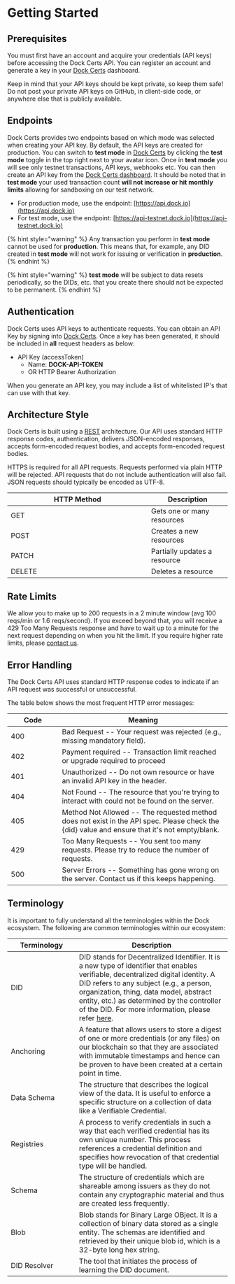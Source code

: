 # Getting Started

## Prerequisites

You must first have an account and acquire your credentials (API keys) before accessing the Dock Certs API. You can register an account and generate a key in your [Dock Certs](https://certs.dock.io/) dashboard.

Keep in mind that your API keys should be kept private, so keep them safe! Do not post your private API keys on GitHub, in client-side code, or anywhere else that is publicly available.

## Endpoints

Dock Certs provides two endpoints based on which mode was selected when creating your API key. By default, the API keys are created for production. You can switch to **test mode** in [Dock Certs](https://certs.dock.io/) by clicking the **test mode** toggle in the top right next to your avatar icon. Once in **test mode** you will see only testnet transactions, API keys, webhooks etc. You can then create an API key from the [Dock Certs dashboard](https://certs.dock.io/keys). It should be noted that in **test mode** your used transaction count **will not increase or hit monthly limits** allowing for sandboxing on our test network.

* For production mode, use the endpoint: [https://api.dock.io](https://api.dock.io)
* For test mode, use the endpoint: [https://api-testnet.dock.io](https://api-testnet.dock.io)

{% hint style="warning" %}
Any transaction you perform in **test mode** cannot be used for **production**. This means that, for example, any DID created in **test mode** will not work for issuing or verification in **production**.
{% endhint %}

{% hint style="warning" %}
**test mode** will be subject to data resets periodically, so the DIDs, etc. that you create there should not be expected to be permanent.
{% endhint %}

## Authentication

Dock Certs uses API keys to authenticate requests. You can obtain an API Key by signing into [Dock Certs](https://certs.dock.io). Once a key has been generated, it should be included in **all** request headers as below:

* API Key (accessToken)
  * Name: **DOCK-API-TOKEN**
  * OR HTTP Bearer Authorization

When you generate an API key, you may include a list of whitelisted IP's that can use with that key.

## Architecture Style

Dock Certs is built using a [REST](https://en.wikipedia.org/wiki/Representational\_state\_transfer) architecture. Our API uses standard HTTP response codes, authentication, delivers JSON-encoded responses, accepts form-encoded request bodies, and accepts form-encoded request bodies.

HTTPS is required for all API requests. Requests performed via plain HTTP will be rejected. API requests that do not include authentication will also fail. JSON requests should typically be encoded as UTF-8.

<table><thead><tr><th width="305">HTTP Method</th><th>Description</th></tr></thead><tbody><tr><td>GET</td><td>Gets one or many resources</td></tr><tr><td>POST</td><td>Creates a new resources</td></tr><tr><td>PATCH</td><td>Partially updates a resource</td></tr><tr><td>DELETE</td><td>Deletes a resource</td></tr></tbody></table>

## Rate Limits

We allow you to make up to 200 requests in a 2 minute window (avg 100 reqs/min or 1.6 reqs/second). If you exceed beyond that, you will receive a 429 Too Many Requests response and have to wait up to a minute for the next request depending on when you hit the limit. If you require higher rate limits, please [contact us](../../support/).

## Error Handling

The Dock Certs API uses standard HTTP response codes to indicate if an API request was successful or unsuccessful.

The table below shows the most frequent HTTP error messages:

<table><thead><tr><th width="101">Code</th><th>Meaning</th></tr></thead><tbody><tr><td>400</td><td>Bad Request -- Your request was rejected (e.g., missing mandatory field).</td></tr><tr><td>402</td><td>Payment required -- Transaction limit reached or upgrade required to proceed</td></tr><tr><td>401</td><td>Unauthorized -- Do not own resource or have an invalid API key in the header.</td></tr><tr><td>404</td><td>Not Found -- The resource that you're trying to interact with could not be found on the server.</td></tr><tr><td>405</td><td>Method Not Allowed -- The requested method does not exist in the API spec. Please check the {did} value and ensure that it's not empty/blank.</td></tr><tr><td>429</td><td>Too Many Requests -- You sent too many requests. Please try to reduce the number of requests.</td></tr><tr><td>500</td><td>Server Errors -- Something has gone wrong on the server. Contact us if this keeps happening.</td></tr></tbody></table>

## Terminology

It is important to fully understand all the terminologies within the Dock ecosystem. The following are common terminologies within our ecosystem:

<table><thead><tr><th width="140">Terminology</th><th>Description</th></tr></thead><tbody><tr><td>DID</td><td>DID stands for Decentralized Identifier. It is a new type of identifier that enables verifiable, decentralized digital identity. A DID refers to any subject (e.g., a person, organization, thing, data model, abstract entity, etc.) as determined by the controller of the DID. For more information, please refer <a href="https://docknetwork.github.io/sdk/tutorials/concepts_did.html">here</a>.</td></tr><tr><td>Anchoring</td><td>A feature that allows users to store a digest of one or more credentials (or any files) on our blockchain so that they are associated with immutable timestamps and hence can be proven to have been created at a certain point in time.</td></tr><tr><td>Data Schema</td><td>The structure that describes the logical view of the data. It is useful to enforce a specific structure on a collection of data like a Verifiable Credential.</td></tr><tr><td>Registries</td><td>A process to verify credentials in such a way that each verified credential has its own unique number. This process references a credential definition and specifies how revocation of that credential type will be handled.</td></tr><tr><td>Schema</td><td>The structure of credentials which are shareable among issuers as they do not contain any cryptographic material and thus are created less frequently.</td></tr><tr><td>Blob</td><td>Blob stands for Binary Large OBject. It is a collection of binary data stored as a single entity. The schemas are identified and retrieved by their unique blob id, which is a 32-byte long hex string.</td></tr><tr><td>DID Resolver</td><td>The tool that initiates the process of learning the DID document.</td></tr></tbody></table>

